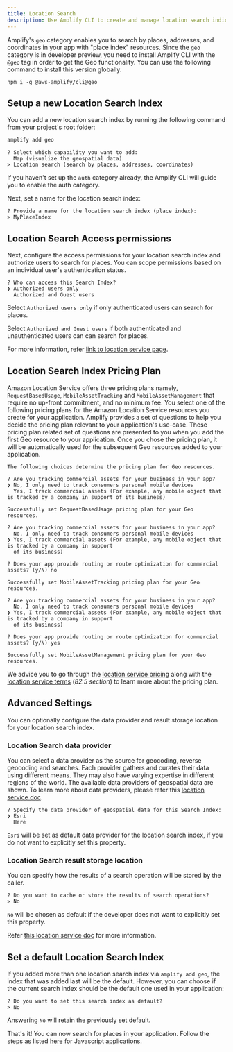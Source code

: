 ```yaml
---
title: Location Search
description: Use Amplify CLI to create and manage location search indices or place indices that are used to search for places in your application.
---
```


Amplify's `geo` category enables you to search by places, addresses, and coordinates in your app with "place index" resources.
Since the `geo` category is in developer preview, you need to install Amplify CLI with the `@geo` tag in order to get the Geo functionality. You can use the following command to install this version globally.

```console
npm i -g @aws-amplify/cli@geo
```

## Setup a new Location Search Index

You can add a new location search index by running the following command from your project's root folder:

```bash
amplify add geo
```
```console
? Select which capability you want to add:
  Map (visualize the geospatial data)
> Location search (search by places, addresses, coordinates)
```
If you haven't set up the `auth` category already, the Amplify CLI will guide you to enable the auth category.

Next, set a name for the location search index:

```console
? Provide a name for the location search index (place index):
> MyPlaceIndex
```

## Location Search Access permissions

Next, configure the access permissions for your location search index and authorize users to search for places. You can scope permissions based on an individual user's authentication status.

```console
? Who can access this Search Index?
❯ Authorized users only
  Authorized and Guest users
```

Select `Authorized users only` if only authenticated users can search for places.

Select `Authorized and Guest users` if both authenticated and unauthenticated users can can search for places.

For more information, refer [link to location service page](https://docs.aws.amazon.com/location/latest/developerguide/security_iam_id-based-policy-examples.html#security_iam_id-based-policy-examples-search-for-place).

## Location Search Index Pricing Plan
Amazon Location Service offers three pricing plans namely, `RequestBasedUsage`, `MobileAssetTracking` and `MobileAssetManagement` that require no up-front commitment, and no minimum fee.
You select one of the following pricing plans for the Amazon Location Service resources you create for your application.
Amplify provides a set of questions to help you decide the pricing plan relevant to your application's use-case. 
These pricing plan related set of questions are presented to you when you add the first Geo resource to your application. 
Once you chose the pricing plan, it will be automatically used for the subsequent Geo resources added to your application.

```console
The following choices determine the pricing plan for Geo resources.

? Are you tracking commercial assets for your business in your app?
❯ No, I only need to track consumers personal mobile devices 
  Yes, I track commercial assets (For example, any mobile object that is tracked by a company in support of its business)

Successfully set RequestBasedUsage pricing plan for your Geo resources.
```

```console
? Are you tracking commercial assets for your business in your app?
  No, I only need to track consumers personal mobile devices 
❯ Yes, I track commercial assets (For example, any mobile object that is tracked by a company in support 
  of its business)

? Does your app provide routing or route optimization for commercial assets? (y/N) no

Successfully set MobileAssetTracking pricing plan for your Geo resources.
```

```console
? Are you tracking commercial assets for your business in your app?
  No, I only need to track consumers personal mobile devices 
❯ Yes, I track commercial assets (For example, any mobile object that is tracked by a company in support 
  of its business)

? Does your app provide routing or route optimization for commercial assets? (y/N) yes

Successfully set MobileAssetManagement pricing plan for your Geo resources.
```

We advice you to go through the [location service pricing](https://aws.amazon.com/location/pricing/) along with the [location service terms](https://aws.amazon.com/service-terms/) (_82.5 section_) to learn more about the pricing plan.

## Advanced Settings
You can optionally configure the data provider and result storage location for your location search index.

### Location Search data provider
You can select a data provider as the source for geocoding, reverse geocoding and searches.
Each provider gathers and curates their data using different means. They may also have varying expertise in different regions of the world.
The available data providers of geospatial data are shown. To learn more about data providers, please refer this [location service doc](https://docs.aws.amazon.com/location/latest/developerguide/what-is-data-provider.html).

```console
? Specify the data provider of geospatial data for this Search Index:
❯ Esri
  Here
```

`Esri` will be set as default data provider for the location search index, if you do not want to explicitly set this property.

### Location Search result storage location
You can specify how the results of a search operation will be stored by the caller.

```console
? Do you want to cache or store the results of search operations?
> No
```

`No` will be chosen as default if the developer does not want to explicitly set this property.

Refer [this location service doc](https://docs.aws.amazon.com/location-places/latest/APIReference/API_DataSourceConfiguration.html#locationplaces-Type-DataSourceConfiguration-IntendedUse) for more information. 

## Set a default Location Search Index
If you added more than one location search index via `amplify add geo`, the index that was added last will be the default. 
However, you can choose if the current search index should be the default one used in your application:

```console
? Do you want to set this search index as default?
> No
```

Answering `No` will retain the previously set default.

That's it! You can now search for places in your application. Follow the steps as listed [here]() for Javascript applications.
